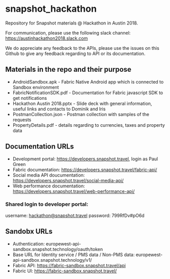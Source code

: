 # snapshot_hackathon
Repository for Snapshot materials @ Hackathon in Austin 2018.

For communication, please use the following slack channel: https://austinhackathon2018.slack.com

We do appreciate any feedback to the APIs, please use the issues on this Github to give any feedback regarding to API or its documentation.

## Materials in the repo and their purpose

* AndroidSandbox.apk - Fabric Native Android app which is connected to Sandbox environment
* FabricNotificationSDK.pdf - Documentation for Fabric javascript SDK to get notifications
* Hackathon Austin 2018.pptx - Slide deck with general information, useful links and contacts to Dominik and Iris
* PostmanCollection.json - Postman collection with samples of the requests
* PropertyDetails.pdf - details regarding to currencies, taxes and property data

## Documentation URLs

* Development portal: https://developers.snapshot.travel, login as Paul Green
* Fabric documentation: https://developers.snapshot.travel/fabric-api/
* Social media API doucumentation: https://developers.snapshot.travel/social-media-api/
* Web performance documentation: https://developers.snapshot.travel/web-performance-api/

### Shared login to developer portal: 

username: hackathon@snapshot.travel
password: 799RfDv#pO6d

## Sandobx URLs

* Authentication: europewest-api-sandbox.snapshot.technology/oauth/token
* Base URL for Identity service / PMS data / Non-PMS data: europewest-api-sandbox.snapshot.technology/v1/
* Fabric API: https://fabric-sandbox.snapshot.travel/api
* Fabric UI: https://fabric-sandbox.snapshot.travel/

